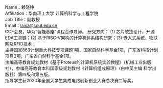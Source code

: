 Name：赖晓铮  
Affiliation：华南理工大学  计算机科学与工程学院  
Job Title：副教授  
Email：laixz@scut.edu.cn  
CCF会员，华为“智能基座”课程合作导师。
研究方向： (1) 芯片敏捷设计，开源EDA工具链；(2) 基于RISC-V架构的计算机体系结构研究；(3) 嵌入式系统、物联网及RFID技术；  
主持国家863计划重大科技专项课题1项，国家自然科学基金1项，广东省科技计划项目3项，广东省自然科学基金1项。  
主编高等教育规划教材《基于Proteus的计算机系统实验教程》（机械工业出版社），参编高等教育本科国家级规划教材《计算机组成原理》（白中英主编 科学出版社）第四版和第五版。  
指导学生获2020年全国大学生集成电路创新创业大赛总决赛二等奖。


<!---
Laixiaozheng/Laixiaozheng is a ✨ special ✨ repository because its `README.md` (this file) appears on your GitHub profile.
You can click the Preview link to take a look at your changes.
--->
